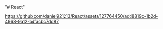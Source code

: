 "# React" 


https://github.com/daniel921213/React/assets/127764450/add8819c-1b2d-4968-9a12-bdfacbc7dd87


